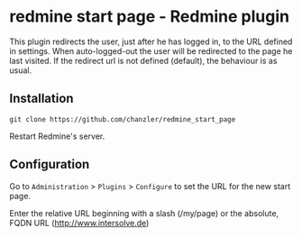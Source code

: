 # redmine start page - Redmine plugin

This plugin redirects the user, just after he has logged in, to the URL defined in settings. When auto-logged-out the user will be redirected to the page he last visited. If the redirect url is not defined (default), the behaviour is as usual.

## Installation

    git clone https://github.com/chanzler/redmine_start_page

Restart Redmine's server.

## Configuration

Go to `Administration` > `Plugins` > `Configure` to set the URL for the new start page.

Enter the relative URL beginning with a slash (/my/page) or the absolute, FQDN URL (http://www.intersolve.de)
